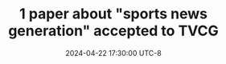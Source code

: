 ---
title: '1 paper about "sports news generation" accepted to TVCG'
date: 2024-04-22 17:30:00 UTC-8
---